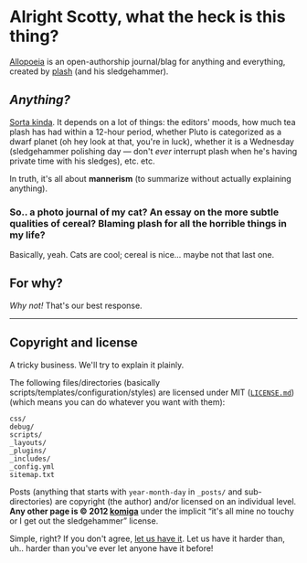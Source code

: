 # Alright Scotty, what the heck is this thing?

[Allopoeia](http://allopoeia.komiga.com) is an open-authorship journal/blag for anything and everything, created by [plash](http://komiga.com) (and his sledgehammer).

## *Anything?*

[Sorta kinda](http://allopoeia.komiga.com/authoring.html). It depends on a lot of things: the editors' moods, how much tea plash has had within a 12-hour period, whether Pluto is categorized as a dwarf planet (oh hey look at that, you're in luck), whether it is a Wednesday (sledgehammer polishing day — don't *ever* interrupt plash when he's having private time with his sledges), etc. etc.

In truth, it's all about **mannerism** (to summarize without actually explaining anything).

### So.. a photo journal of my cat? An essay on the more subtle qualities of cereal? Blaming plash for all the horrible things in my life?

Basically, yeah. Cats are cool; cereal is nice… maybe not that last one.

## For why?

*Why not!* That's our best response.

--------

## Copyright and license

A tricky business. We'll try to explain it plainly.

The following files/directories (basically scripts/templates/configuration/styles) are licensed under MIT ([`LICENSE.md`](/Allopoeia/allopoeia.github.com/blob/master/LICENSE.md)) (which means you can do whatever you want with them):

```
css/
debug/
scripts/
_layouts/
_plugins/
_includes/
_config.yml
sitemap.txt
```

Posts (anything that starts with `year-month-day` in `_posts/` and sub-directories) are copyright (the author) and/or licensed on an individual level. **Any other page is © 2012 [komiga](http://komiga.com)** under the implicit “it's all mine no touchy or I get out the sledgehammer” license.

Simple, right? If you don't agree, [let us have it](mailto:allopoeia+copywhat@komiga.com). Let us have it harder than, uh.. harder than you've ever let anyone have it before!
